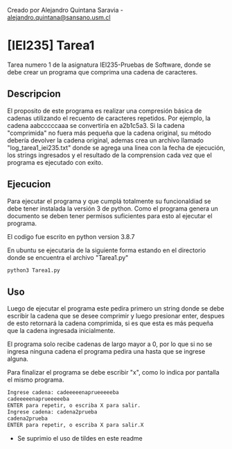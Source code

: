 Creado por Alejandro Quintana Saravia - alejandro.quintana@sansano.usm.cl

# [IEI235] Tarea1

Tarea numero 1 de la asignatura IEI235-Pruebas de Software, donde se debe crear un programa que comprima una cadena de caracteres.

## Descripcion

El proposito de este programa es  realizar una compresión básica de cadenas utilizando el recuento de caracteres repetidos. Por ejemplo, la cadena aabcccccaaa se convertiría en a2b1c5a3. Si la cadena "comprimida" no fuera más pequeña que la cadena original, su método debería devolver la cadena original, ademas crea un archivo llamado "log_tarea1_iei235.txt" donde se agrega una linea con la fecha de ejecución, los strings ingresados y el resultado de la comprension cada vez que el programa es ejecutado con exito.

## Ejecucion

Para ejecutar el programa y que cumplá totalmente su funcionaldiad se debe tener instalada la versión 3 de python.
Como el programa genera un documento se deben tener permisos suficientes para esto al ejecutar el programa.

El codigo fue escrito en python version 3.8.7

En ubuntu se ejecutaria de la siguiente forma estando en el directorio donde se encuentra el archivo "Tarea1.py"

```bash
python3 Tarea1.py
```

## Uso
Luego de ejecutar el programa este pedira primero un string donde se debe escribir la cadena que se desee comprimir y luego presionar enter, despues de esto retornará la cadena comprimida, si es que esta es más pequeña que la cadena ingresada inicialmente.

El programa solo recibe cadenas de largo mayor a 0, por lo que si no se ingresa ninguna cadena el programa pedira una hasta que se ingrese alguna.

Para finalizar el programa se debe escribir "x", como lo indica por pantalla el mismo programa.

```bash
Ingrese cadena: cadeeeeenaprueeeeeba
cadeeeeenaprueeeeeba
ENTER para repetir, o escriba X para salir.
Ingrese cadena: cadena2prueba
cadena2prueba
ENTER para repetir, o escriba X para salir.X

```

* Se suprimio el uso de tildes en este readme
